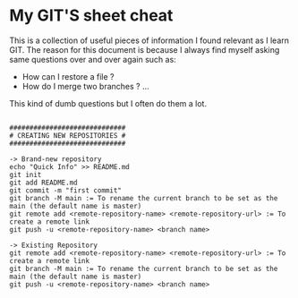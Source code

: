 # My GIT'S sheet cheat

This is a collection of useful pieces of information I found relevant as I learn GIT. The reason for this document is because I always find myself asking same questions over and over again such as:

- How can I restore a file ?
- How do I merge two branches ?
 ...

This kind of dumb questions but I often do them a lot.

```

#############################
# CREATING NEW REPOSITORIES #
#############################

-> Brand-new repository
echo "Quick Info" >> README.md
git init
git add README.md
git commit -m "first commit"
git branch -M main := To rename the current branch to be set as the main (the default name is master)
git remote add <remote-repository-name> <remote-repository-url> := To create a remote link
git push -u <remote-repository-name> <branch name> 

-> Existing Repository
git remote add <remote-repository-name> <remote-repository-url> := To create a remote link
git branch -M main := To rename the current branch to be set as the main (the default name is master)
git push -u <remote-repository-name> <branch name> 

```

